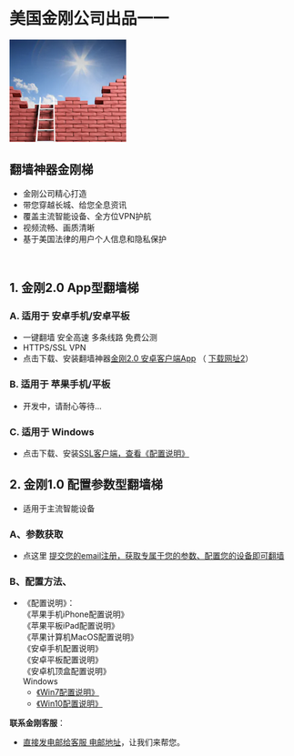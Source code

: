 # 美国金刚公司出品一一

![image](l-w-s-athird.png)


## 翻墙神器金刚梯<br> 
- 金刚公司精心打造<br> 
- 带您穿越长城、给您全息资讯<br> 
- 覆盖主流智能设备、全方位VPN护航<br> 
- 视频流畅、画质清晰<br> 
- 基于美国法律的用户个人信息和隐私保护<br> 
<br>

## 1. 金刚2.0 App型翻墙梯

### A. 适用于 安卓手机/安卓平板
 

- 一键翻墙 安全高速 多条线路 免费公测 
- HTTPS/SSL VPN 
- 点击下载、安装翻墙神器[金刚2.0 安卓客户端App](https://github.com/a2zitpro/client/releases/download/latest/app-prod-release.apk) （ [下载网址2](https://myfasttrack.org/midman/dl_an_1358.php)）

### B. 适用于 苹果手机/平板
- 开发中，请耐心等待...

### C. 适用于 Windows 
- 点击下载、安装[SSL客户端，查看《配置说明》](https://a2zitpro.github.io/web/win)


## 2. 金刚1.0 配置参数型翻墙梯
- 适用于主流智能设备

### A、参数获取
- 点这里 [提交您的email注册，获取专属于您的参数、配置您的设备即可翻墙](https://a2zitpro.github.io/web/l2_reg)



### B、配置方法、
- 《配置说明》：<br>
《苹果手机iPhone配置说明》<br>
《苹果平板iPad配置说明》<br>
《苹果计算机MacOS配置说明》<br>
《安卓手机配置说明》<br>
《安卓平板配置说明》<br>
《安卓机顶盒配置说明》<br>
Windows<br>
  - [《Win7配置说明》](https://a2zitpro.github.io/web/win7)<br>
  - [《Win10配置说明》](https://a2zitpro.github.io/web/win10)<br>

**联系金刚客服**：
  * [直接发电邮给客服 电邮地址](mailto:cs@a2zitpro.com)，让我们来帮您。
